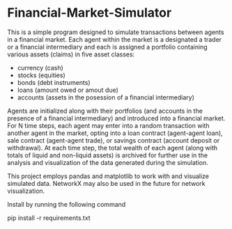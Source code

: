 # Financial-Market-Simulator

This is a simple program designed to simulate transactions between agents in a financial market. Each agent within the market is a designated a trader or a financial intermediary and each is assigned a portfolio containing various assets (claims) in five asset classes: 
* currency (cash) 
* stocks (equities)
* bonds (debt instruments)
* loans (amount owed or amout due)
* accounts (assets in the posession of a financial intermediary)

Agents are initialized along with their portfolios (and accounts in the presence of a financial intermediary) and introduced into a financial market. For N time steps, each agent may enter into a random transaction with another agent in the market, opting into a loan contract (agent-agent loan), sale contract (agent-agent trade), or savings contract (account deposit or withdrawal). At each time step, the total wealth of each agent (along with totals of liquid and non-liquid assets) is archived for further use in the analysis and visualization of the data generated during the simulation.

This project employs pandas and matplotlib to work with and visualize simulated data. NetworkX may also be used in the future for network visualization.

Install by running the following command

pip install -r requirements.txt
